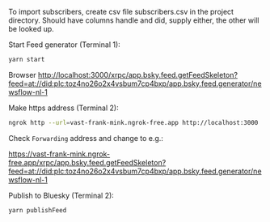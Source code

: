 To import subscribers, create csv file subscribers.csv in the project directory. Should have columns handle and did, supply either, the other will be looked up.

Start Feed generator (Terminal 1):

```bash
yarn start
```

Browser <http://localhost:3000/xrpc/app.bsky.feed.getFeedSkeleton?feed=at://did:plc:toz4no26o2x4vsbum7cp4bxp/app.bsky.feed.generator/newsflow-nl-1>

Make https address (Terminal 2):

```bash
ngrok http --url=vast-frank-mink.ngrok-free.app http://localhost:3000
```

Check `Forwarding` address and change to e.g.:

<https://vast-frank-mink.ngrok-free.app/xrpc/app.bsky.feed.getFeedSkeleton?feed=at://did:plc:toz4no26o2x4vsbum7cp4bxp/app.bsky.feed.generator/newsflow-nl-1>

Publish to Bluesky (Terminal 2):

```bash
yarn publishFeed
```